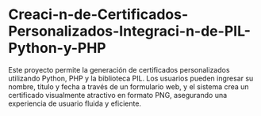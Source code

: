 # Creaci-n-de-Certificados-Personalizados-Integraci-n-de-PIL-Python-y-PHP
Este proyecto permite la generación de certificados personalizados utilizando Python, PHP y la biblioteca PIL. Los usuarios pueden ingresar su nombre, título y fecha a través de un formulario web, y el sistema crea un certificado visualmente atractivo en formato PNG, asegurando una experiencia de usuario fluida y eficiente.
